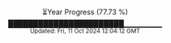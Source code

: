 <p align="center">
⏳Year Progress (77.73 %)<br>
███████████████████████▁▁▁▁▁▁▁ <br>
<sub>Updated: Fri, 11 Oct 2024 12:04:12 GMT</sub>
</p>

